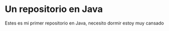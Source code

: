 # Un repositorio en Java 

Estes es mi primer repositorio en Java, necesito dormir estoy muy cansado
